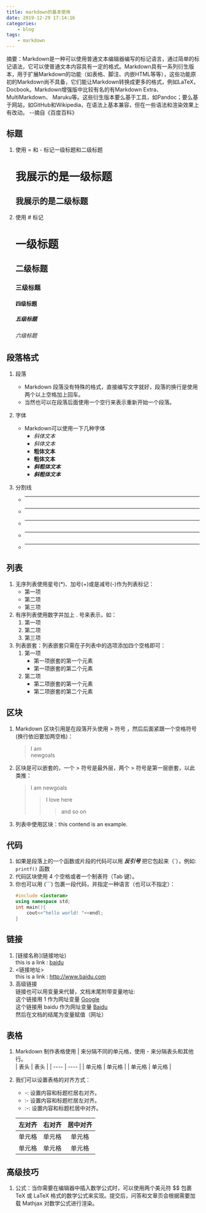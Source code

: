 ```yaml
---
title: markdown的基本使用
date: 2019-12-29 17:14:16
categories:
    - blog
tags:
    - markdown
---
```


摘要：Markdown是一种可以使用普通文本编辑器编写的标记语言，通过简单的标记语法，它可以使普通文本内容具有一定的格式。Markdown具有一系列衍生版本，用于扩展Markdown的功能（如表格、脚注、内嵌HTML等等），这些功能原初的Markdown尚不具备，它们能让Markdown转换成更多的格式，例如LaTeX，Docbook。Markdown增强版中比较有名的有Markdown Extra、MultiMarkdown、 Maruku等。这些衍生版本要么基于工具，如Pandoc；要么基于网站，如GitHub和Wikipedia，在语法上基本兼容，但在一些语法和渲染效果上有改动。  --摘自《百度百科》

<!--more-->

## 标题 
1. 使用 = 和 - 标记一级标题和二级标题 

    我展示的是一级标题
    ==================
    我展示的是二级标题
    ------------------

2. 使用 # 标记
    # 一级标题
    ## 二级标题
    ### 三级标题
    #### 四级标题
    ##### 五级标题
    ###### 六级标题

## 段落格式
1. 段落
    + Markdown 段落没有特殊的格式，直接编写文字就好，段落的换行是使用两个以上空格加上回车。
    + 当然也可以在段落后面使用一个空行来表示重新开始一个段落。

2. 字体  
    + Markdown可以使用一下几种字体
        + *斜体文本*
        + _斜体文本_
        + **粗体文本**
        + __粗体文本__
        + ***斜粗体文本***
        + ___斜粗体文本___

3. 分割线
    + ***
    + * * *
    + ******
    + - - -
    + - - - - - -

## 列表
1. 无序列表使用星号(*)、加号(+)或是减号(-)作为列表标记：
    + 第一项
    + 第二项
    + 第三项
2. 有序列表使用数字并加上 . 号来表示，如：
    1. 第一项
    2. 第二项
    3. 第三项
3. 列表嵌套：列表嵌套只需在子列表中的选项添加四个空格即可：
    1. 第一项
        - 第一项嵌套的第一个元素
        - 第一项嵌套的第二个元素
    2. 第二项
        - 第二项嵌套的第一个元素
        - 第二项嵌套的第二个元素

## 区块
1. Markdown 区块引用是在段落开头使用 > 符号 ，然后后面紧跟一个空格符号(换行依旧要加两空格)：
    > I am  
    > newgoals  
2. 区块是可以嵌套的，一个 > 符号是最外层，两个 > 符号是第一层嵌套，以此类推：
    > I am newgoals
    >> I love here
    >>> and so on
3. 列表中使用区块：this contend is an example.

## 代码
1. 如果是段落上的一个函数或片段的代码可以用 ***反引号*** 把它包起来（\`），例如:  
    `printf()` 函数
2. 代码区块使用 4 个空格或者一个制表符（Tab 键）。  
    <?
    echo 'hello world!';
    function test(){
        echo 'test';
    }
3. 你也可以用 (```) 包裹一段代码，并指定一种语言（也可以不指定）：
    ``` C++
    #include <iosteram>
    using namespace std;
    int main(){
        cout<<"hello world! "<<endl;
    }
    ```

## 链接
1. \[链接名称\]\(链接地址\)  
    this is a link : [baidu](http://www.baidu.com)
2. \<链接地址\>  
    this is a link : <http://www.baidu.com>
3. 高级链接  
    链接也可以用变量来代替，文档末尾附带变量地址:  
    这个链接用 1 作为网址变量 [Google][1]  
    这个链接用 baidu 作为网址变量 [Baidu][baidu]  
    然后在文档的结尾为变量赋值（网址）

[1]: http://www.google.com/  
[baidu]: http://www.baidu.com/

## 表格
1. Markdown 制作表格使用 | 来分隔不同的单元格，使用 - 来分隔表头和其他行。  
    | 表头 | 表头 |
    | ---- | ---- |
    | 单元格 | 单元格 |
    | 单元格 | 单元格 |
2. 我们可以设置表格的对齐方式：
    - -: 设置内容和标题栏居右对齐。
    - :- 设置内容和标题栏居左对齐。
    - :-: 设置内容和标题栏居中对齐。

    | 左对齐 | 右对齐 | 居中对齐 |
    | :---- | ----: | :----: |
    | 单元格 | 单元格 | 单元格 |
    | 单元格 | 单元格 | 单元格 |

## 高级技巧
1. 公式：当你需要在编辑器中插入数学公式时，可以使用两个美元符 $$ 包裹 TeX 或 LaTeX 格式的数学公式来实现。提交后，问答和文章页会根据需要加载 Mathjax 对数学公式进行渲染。
